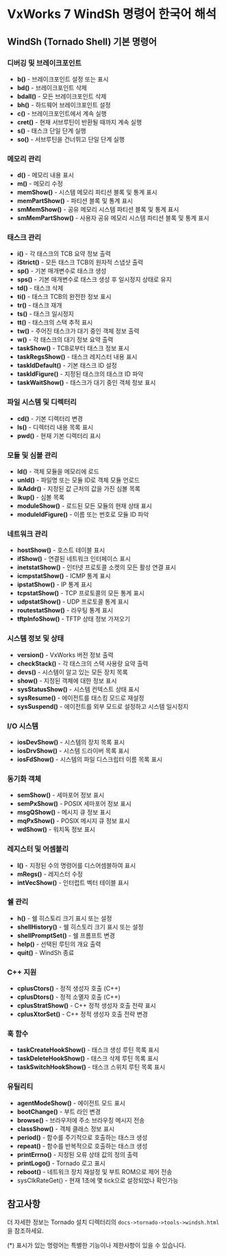 # VxWorks 7 WindSh 명령어 한국어 해석

## WindSh (Tornado Shell) 기본 명령어

### 디버깅 및 브레이크포인트

- **b()** - 브레이크포인트 설정 또는 표시
- **bd()** - 브레이크포인트 삭제
- **bdall()** - 모든 브레이크포인트 삭제
- **bh()** - 하드웨어 브레이크포인트 설정
- **c()** - 브레이크포인트에서 계속 실행
- **cret()** - 현재 서브루틴이 반환될 때까지 계속 실행
- **s()** - 태스크 단일 단계 실행
- **so()** - 서브루틴을 건너뛰고 단일 단계 실행

### 메모리 관리

- **d()** - 메모리 내용 표시
- **m()** - 메모리 수정
- **memShow()** - 시스템 메모리 파티션 블록 및 통계 표시
- **memPartShow()** - 파티션 블록 및 통계 표시
- **smMemShow()** - 공유 메모리 시스템 파티션 블록 및 통계 표시
- **smMemPartShow()** - 사용자 공유 메모리 시스템 파티션 블록 및 통계 표시

### 태스크 관리

- **i()** - 각 태스크의 TCB 요약 정보 출력
- **iStrict()** - 모든 태스크 TCB의 원자적 스냅샷 출력
- **sp()** - 기본 매개변수로 태스크 생성
- **sps()** - 기본 매개변수로 태스크 생성 후 일시정지 상태로 유지
- **td()** - 태스크 삭제
- **ti()** - 태스크 TCB의 완전한 정보 표시
- **tr()** - 태스크 재개
- **ts()** - 태스크 일시정지
- **tt()** - 태스크의 스택 추적 표시
- **tw()** - 주어진 태스크가 대기 중인 객체 정보 출력
- **w()** - 각 태스크의 대기 정보 요약 출력
- **taskShow()** - TCB로부터 태스크 정보 표시
- **taskRegsShow()** - 태스크 레지스터 내용 표시
- **taskIdDefault()** - 기본 태스크 ID 설정
- **taskIdFigure()** - 지정된 태스크의 태스크 ID 파악
- **taskWaitShow()** - 태스크가 대기 중인 객체 정보 표시

### 파일 시스템 및 디렉터리

- **cd()** - 기본 디렉터리 변경
- **ls()** - 디렉터리 내용 목록 표시
- **pwd()** - 현재 기본 디렉터리 표시

### 모듈 및 심볼 관리

- **ld()** - 객체 모듈을 메모리에 로드
- **unld()** - 파일명 또는 모듈 ID로 객체 모듈 언로드
- **lkAddr()** - 지정된 값 근처의 값을 가진 심볼 목록
- **lkup()** - 심볼 목록
- **moduleShow()** - 로드된 모든 모듈의 현재 상태 표시
- **moduleIdFigure()** - 이름 또는 번호로 모듈 ID 파악

### 네트워크 관리

- **hostShow()** - 호스트 테이블 표시
- **ifShow()** - 연결된 네트워크 인터페이스 표시
- **inetstatShow()** - 인터넷 프로토콜 소켓의 모든 활성 연결 표시
- **icmpstatShow()** - ICMP 통계 표시
- **ipstatShow()** - IP 통계 표시
- **tcpstatShow()** - TCP 프로토콜의 모든 통계 표시
- **udpstatShow()** - UDP 프로토콜 통계 표시
- **routestatShow()** - 라우팅 통계 표시
- **tftpInfoShow()** - TFTP 상태 정보 가져오기

### 시스템 정보 및 상태

- **version()** - VxWorks 버전 정보 출력
- **checkStack()** - 각 태스크의 스택 사용량 요약 출력
- **devs()** - 시스템이 알고 있는 모든 장치 목록
- **show()** - 지정된 객체에 대한 정보 표시
- **sysStatusShow()** - 시스템 컨텍스트 상태 표시
- **sysResume()** - 에이전트를 태스킹 모드로 재설정
- **sysSuspend()** - 에이전트를 외부 모드로 설정하고 시스템 일시정지

### I/O 시스템

- **iosDevShow()** - 시스템의 장치 목록 표시
- **iosDrvShow()** - 시스템 드라이버 목록 표시
- **iosFdShow()** - 시스템의 파일 디스크립터 이름 목록 표시

### 동기화 객체

- **semShow()** - 세마포어 정보 표시
- **semPxShow()** - POSIX 세마포어 정보 표시
- **msgQShow()** - 메시지 큐 정보 표시
- **mqPxShow()** - POSIX 메시지 큐 정보 표시
- **wdShow()** - 워치독 정보 표시

### 레지스터 및 어셈블리

- **l()** - 지정된 수의 명령어를 디스어셈블하여 표시
- **mRegs()** - 레지스터 수정
- **intVecShow()** - 인터럽트 벡터 테이블 표시

### 쉘 관리

- **h()** - 쉘 히스토리 크기 표시 또는 설정
- **shellHistory()** - 쉘 히스토리 크기 표시 또는 설정
- **shellPromptSet()** - 쉘 프롬프트 변경
- **help()** - 선택된 루틴의 개요 출력
- **quit()** - WindSh 종료

### C++ 지원

- **cplusCtors()** - 정적 생성자 호출 (C++)
- **cplusDtors()** - 정적 소멸자 호출 (C++)
- **cplusStratShow()** - C++ 정적 생성자 호출 전략 표시
- **cplusXtorSet()** - C++ 정적 생성자 호출 전략 변경

### 훅 함수

- **taskCreateHookShow()** - 태스크 생성 루틴 목록 표시
- **taskDeleteHookShow()** - 태스크 삭제 루틴 목록 표시
- **taskSwitchHookShow()** - 태스크 스위치 루틴 목록 표시

### 유틸리티

- **agentModeShow()** - 에이전트 모드 표시
- **bootChange()** - 부트 라인 변경
- **browse()** - 브라우저에 주소 브라우징 메시지 전송
- **classShow()** - 객체 클래스 정보 표시
- **period()** - 함수를 주기적으로 호출하는 태스크 생성
- **repeat()** - 함수를 반복적으로 호출하는 태스크 생성
- **printErrno()** - 지정된 오류 상태 값의 정의 출력
- **printLogo()** - Tornado 로고 표시
- **reboot()** - 네트워크 장치 재설정 및 부트 ROM으로 제어 전송
- sysClkRateGet() - 현재 1초에 몇 tick으로 설정되었나 확인가능
## 참고사항

더 자세한 정보는 Tornado 설치 디렉터리의 `docs->tornado->tools->windsh.html`을 참조하세요.

(*) 표시가 있는 명령어는 특별한 기능이나 제한사항이 있을 수 있습니다.